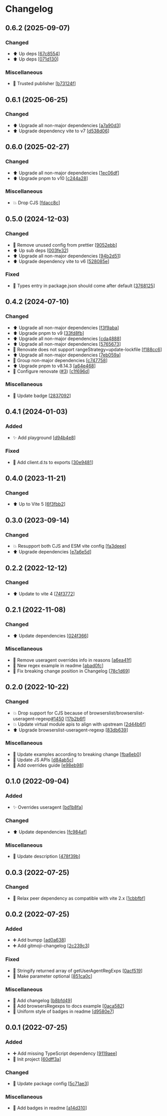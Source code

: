 # Changelog

<a name="0.6.2"></a>
## 0.6.2 (2025-09-07)

### Changed

- ⬆️ Up deps [[67c8554](https://github.com/kingyue737/vite-plugin-browserslist-useragent/commit/67c855437a017de03ba15ec3e387e01edb51b646)]
- ⬆️ Up deps [[071d130](https://github.com/kingyue737/vite-plugin-browserslist-useragent/commit/071d130513ed792614cf5571a26acbd1d33bea3c)]

### Miscellaneous

- 🚀 Trusted publisher [[b73124f](https://github.com/kingyue737/vite-plugin-browserslist-useragent/commit/b73124f39b52f3decc7a719170e39be0302bd0ce)]


<a name="0.6.1"></a>
## 0.6.1 (2025-06-25)

### Changed

- ⬆️ Upgrade all non-major dependencies [[a7a90d3](https://github.com/kingyue737/vite-plugin-browserslist-useragent/commit/a7a90d3e5c6e12c2afe8df031b2a82daf09ca341)]
- ⬆️ Upgrade dependency vite to v7 [[d538d06](https://github.com/kingyue737/vite-plugin-browserslist-useragent/commit/d538d063ee981a12f641143f71dd6e082017b5a7)]


<a name="0.6.0"></a>
## 0.6.0 (2025-02-27)

### Changed

- ⬆️ Upgrade all non-major dependencies [[1ec06df](https://github.com/kingyue737/vite-plugin-browserslist-useragent/commit/1ec06dfae46c5489e6499b0d7ce1f0558edb43bf)]
- ⬆️ Upgrade pnpm to v10 [[c244a28](https://github.com/kingyue737/vite-plugin-browserslist-useragent/commit/c244a28eec5325adc7ddc7b32eb5aa2075b9a5ca)]

### Miscellaneous

- 💥 Drop CJS [[fdacc8c](https://github.com/kingyue737/vite-plugin-browserslist-useragent/commit/fdacc8c71383dca72703e7601f1713728246aac0)]


<a name="0.5.0"></a>
## 0.5.0 (2024-12-03)

### Changed

- 🎨 Remove unused config from prettier [[9052ebb](https://github.com/kingyue737/vite-plugin-browserslist-useragent/commit/9052ebb84877a47e1c6cb90c0356846d03644dc7)]
- ⬆️ Up sub deps [[003fe32](https://github.com/kingyue737/vite-plugin-browserslist-useragent/commit/003fe32dd75916adcfb282d90226968ee865cbef)]
- ⬆️ Upgrade all non-major dependencies [[94b2d51](https://github.com/kingyue737/vite-plugin-browserslist-useragent/commit/94b2d517ba51c0296dc78a2a168186ef5e36f217)]
- ⬆️ Upgrade dependency vite to v6 [[528085e](https://github.com/kingyue737/vite-plugin-browserslist-useragent/commit/528085ed1c172a9d91eeedf80d1a33ee690543eb)]

### Fixed

- 🐛 Types entry in package.json should come after default [[3768125](https://github.com/kingyue737/vite-plugin-browserslist-useragent/commit/3768125c6abaf6329faa3537fca98ca21a176323)]


<a name="0.4.2"></a>
## 0.4.2 (2024-07-10)

### Changed

- ⬆️ Upgrade all non-major dependencies [[f3f9aba](https://github.com/kingyue737/vite-plugin-browserslist-useragent/commit/f3f9aba57cf45c5902d3897a1e906ab035040d7a)]
- ⬆️ Upgrade pnpm to v9 [[33fd8fb](https://github.com/kingyue737/vite-plugin-browserslist-useragent/commit/33fd8fbe912ec0974c356f15d6eabbbc29fb8f4f)]
- ⬆️ Upgrade all non-major dependencies [[cda4888](https://github.com/kingyue737/vite-plugin-browserslist-useragent/commit/cda488802631cd6f5fb8a41273fb0e9451b40fe6)]
- ⬆️ Upgrade all non-major dependencies [[5765673](https://github.com/kingyue737/vite-plugin-browserslist-useragent/commit/57656732104426fd97b8eb4aa53da118fbe2d4dd)]
- 🔧 Renovate does not support rangeStrategy&#x3D;update-lockfile [[f188cc6](https://github.com/kingyue737/vite-plugin-browserslist-useragent/commit/f188cc616aa84432c938a7582947fabd0d95d7b0)]
- ⬆️ Upgrade all non-major dependencies [[7eb059a](https://github.com/kingyue737/vite-plugin-browserslist-useragent/commit/7eb059a16c4aa4e376d995722d1f8fe7ef252774)]
- 🔧 Group non-major dependencies [[c747758](https://github.com/kingyue737/vite-plugin-browserslist-useragent/commit/c7477582a33dcce173622ef16016c28bce8efe0c)]
- ⬆️ Upgrade pnpm to v8.14.3 [[a64e468](https://github.com/kingyue737/vite-plugin-browserslist-useragent/commit/a64e46874589b82a2ad0f91fa7660a76a96dd56c)]
- 🔧 Configure renovate ([#3](https://github.com/kingyue737/vite-plugin-browserslist-useragent/issues/3)) [[c1f696d](https://github.com/kingyue737/vite-plugin-browserslist-useragent/commit/c1f696d01edaeb8843bcd1db9f9038a7a6012adc)]

### Miscellaneous

- 📝 Update badge [[2837092](https://github.com/kingyue737/vite-plugin-browserslist-useragent/commit/2837092c488e708ed2c556a1421597a2a83c744e)]


<a name="0.4.1"></a>
## 0.4.1 (2024-01-03)

### Added

- ✨ Add playground [[d94b4e8](https://github.com/kingyue737/vite-plugin-browserslist-useragent/commit/d94b4e8ef2dc0a45014ce1a013ab5d0631f540b4)]

### Fixed

- 🐛 Add client.d.ts to exports [[30e9481](https://github.com/kingyue737/vite-plugin-browserslist-useragent/commit/30e9481c75953365ca8b043605e2aabf183f35a6)]


<a name="0.4.0"></a>
## 0.4.0 (2023-11-21)

### Changed

- ⬆️ Up to Vite 5 [[6f3fbb2](https://github.com/kingyue737/vite-plugin-browserslist-useragent/commit/6f3fbb264378b3f18319d1d7dbbcb4d42839d1d4)]


<a name="0.3.0"></a>
## 0.3.0 (2023-09-14)

### Changed

- 💥 Resupport both CJS and ESM vite config [[fa3deee](https://github.com/kingyue737/vite-plugin-browserslist-useragent/commit/fa3deee62ec22851afc73018b16dbbfed91bf2a1)]
- ⬆️ Upgrade dependencies [[e7a6e5d](https://github.com/kingyue737/vite-plugin-browserslist-useragent/commit/e7a6e5dcadc601e37b5f68bf576a8538b559ad4b)]


<a name="0.2.2"></a>
## 0.2.2 (2022-12-12)

### Changed

- ⬆️ Update to vite 4 [[74f3772](https://github.com/kingyue737/vite-plugin-browserslist-useragent/commit/74f3772eb6258b46aaf922b7a2daa90e22eef03c)]


<a name="0.2.1"></a>
## 0.2.1 (2022-11-08)

### Changed

- ⬆️ Update dependencies [[024f366](https://github.com/kingyue737/vite-plugin-browserslist-useragent/commit/024f366aff3348274a5158c53ffa1491dace3445)]

### Miscellaneous

- 📝 Remove useragent overrides info in reasons [[a6ea41f](https://github.com/kingyue737/vite-plugin-browserslist-useragent/commit/a6ea41fec1be5be81b7549a10fcfddccc5278fd6)]
- 📝 New regex example in readme [[abad0fc](https://github.com/kingyue737/vite-plugin-browserslist-useragent/commit/abad0fcca1662a0234fedc6679e309df23aa3c98)]
- 📝 Fix breaking change position in Changelog [[78c1d69](https://github.com/kingyue737/vite-plugin-browserslist-useragent/commit/78c1d69819a1209c822ceb04fab802fecfba2e6f)]


<a name="0.2.0"></a>
## 0.2.0 (2022-10-22)

### Changed

- 💥 Drop support for CJS because of browserslist/browserslist-useragent-regexp[#1450](https://github.com/kingyue737/vite-plugin-browserslist-useragent/issues/1450) [[17b2b6f](https://github.com/kingyue737/vite-plugin-browserslist-useragent/commit/17b2b6f45d8de6189e0e40a647e8581961ddbc7f)]
- 💥 Update virtual module apis to align with upstream [[2d44b6f](https://github.com/kingyue737/vite-plugin-browserslist-useragent/commit/2d44b6fa5e664e031d591b661254eb2b0bfb4e70)]
- ⬆️ Upgrade browserslist-useragent-regexp [[83db639](https://github.com/kingyue737/vite-plugin-browserslist-useragent/commit/83db6396bea05c4a3d30b1efb70c25f559c869ec)]

### Miscellaneous

- 📝 Update examples according to breaking change [[fba6eb0](https://github.com/kingyue737/vite-plugin-browserslist-useragent/commit/fba6eb04c68d9a5cb72fe8c0158abdab3e9923be)]
- 📝 Update JS APIs [[d84ab5c](https://github.com/kingyue737/vite-plugin-browserslist-useragent/commit/d84ab5c63364f7f12864d284a8903d10aaf3bad9)]
- 📝 Add overrides guide [[e98eb98](https://github.com/kingyue737/vite-plugin-browserslist-useragent/commit/e98eb984eaa11acc6a1793c4d36e1e81a73df9e9)]


<a name="0.1.0"></a>
## 0.1.0 (2022-09-04)

### Added

- ✨ Overrides useragent [[bd1b8fa](https://github.com/kingyue737/vite-plugin-browserslist-useragent/commit/bd1b8fab93fd8f156f3289e785014c0514ea156b)]

### Changed

- ⬆️ Update dependencies [[fc984af](https://github.com/kingyue737/vite-plugin-browserslist-useragent/commit/fc984af7e7798c8dcd7113ecc2fd834a7a4169a5)]

### Miscellaneous

- 📝 Update description [[478f39b](https://github.com/kingyue737/vite-plugin-browserslist-useragent/commit/478f39b3d6a6ff014297baf14ad6134b7341a723)]


<a name="0.0.3"></a>
## 0.0.3 (2022-07-25)

### Changed

- 🔧 Relax peer dependency as compatible with vite 2.x [[1cbbfbf](https://github.com/kingyue737/vite-plugin-browserslist-useragent/commit/1cbbfbfc261bdd1fbb0032df54c87753d5df0206)]


<a name="0.0.2"></a>
## 0.0.2 (2022-07-25)

### Added

- ➕ Add bumpp [[ad0a638](https://github.com/kingyue737/vite-plugin-browserslist-useragent/commit/ad0a638348a289ce15c49a983f6addf06ce6a44f)]
- ➕ Add gitmoji-changelog [[2c239c3](https://github.com/kingyue737/vite-plugin-browserslist-useragent/commit/2c239c33ea923ff8e1839d460350ff4a31ff6ab8)]

### Fixed

- 🐛 Stringify returned array of getUserAgentRegExps [[0acf519](https://github.com/kingyue737/vite-plugin-browserslist-useragent/commit/0acf5196cd23122c30db9f6a4fa33d380a222196)]
- 🐛 Make parameter optional [[851ca0c](https://github.com/kingyue737/vite-plugin-browserslist-useragent/commit/851ca0cf93df3f1c0a1ce30d4feb88b790f635a2)]

### Miscellaneous

- 📝 Add changelog [[b8bfd49](https://github.com/kingyue737/vite-plugin-browserslist-useragent/commit/b8bfd49664f5f69997ff8a02dfa3e0cd7170c975)]
- 📝 Add browsersRegexps to docs example [[0aca582](https://github.com/kingyue737/vite-plugin-browserslist-useragent/commit/0aca5823fd551a1e613aefa859ca6d434a8f8e57)]
- 📄 Uniform style of badges in readme [[d9580e7](https://github.com/kingyue737/vite-plugin-browserslist-useragent/commit/d9580e76ba115ecce1a3a023c06e8d4f666a6068)]


<a name="0.0.1"></a>
## 0.0.1 (2022-07-25)

### Added

- ➕ Add missing TypeScript dependency [[9119aee](https://github.com/kingyue737/vite-plugin-browserslist-useragent/commit/9119aee9664c6b0c1bd9a3cb578f68b204bf6672)]
- 🎉 Init project [[60dff3a](https://github.com/kingyue737/vite-plugin-browserslist-useragent/commit/60dff3a489a444419a99fe5d65446cd1bdc4c086)]

### Changed

- 🔧 Update package config [[5c71ae3](https://github.com/kingyue737/vite-plugin-browserslist-useragent/commit/5c71ae3d0ee7a1adb4918aeea740053102c5239e)]

### Miscellaneous

- 📄 Add badges in readme [[a14d310](https://github.com/kingyue737/vite-plugin-browserslist-useragent/commit/a14d3102ed25b8a8161ea226b05656b0edd0dee4)]
